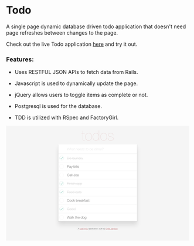 # Todo

A single page dynamic database driven todo application that doesn't need page refreshes between changes to the page.

Check out the live Todo application [here](https://todoit-ernie-jamison.herokuapp.com) and try it out.

### Features:

* Uses RESTFUL JSON APIs to fetch data from Rails.

* Javascript is used to dynamically update the page.

* jQuery allows users to toggle items as complete or not.

* Postgresql is used for the database.

* TDD is utilized with RSpec and FactoryGirl.

![alt tag](app/assets/images/todo.png)
